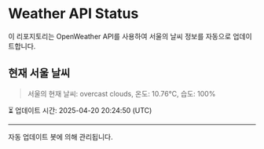 
# Weather API Status

이 리포지토리는 OpenWeather API를 사용하여 서울의 날씨 정보를 자동으로 업데이트합니다.

## 현재 서울 날씨
> 서울의 현재 날씨: overcast clouds, 온도: 10.76°C, 습도: 100%

⏳ 업데이트 시간: 2025-04-20 20:24:50 (UTC)

---
자동 업데이트 봇에 의해 관리됩니다.
